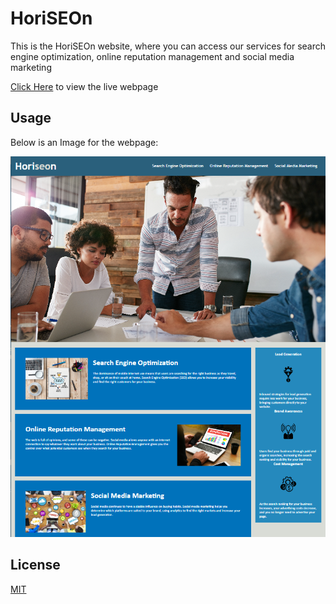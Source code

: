 # HoriSEOn

This is the HoriSEOn website, where you can access our services for search engine optimization, online reputation management and social media marketing

[Click Here](https://CinosMagician.github.io/HoriSEOn) to view the live webpage

## Usage

Below is an Image for the webpage:

<img src="assets/images/homepage.png" alt="Image of home webpage">

## License

[MIT](https://choosealicense.com/licenses/mit/)
